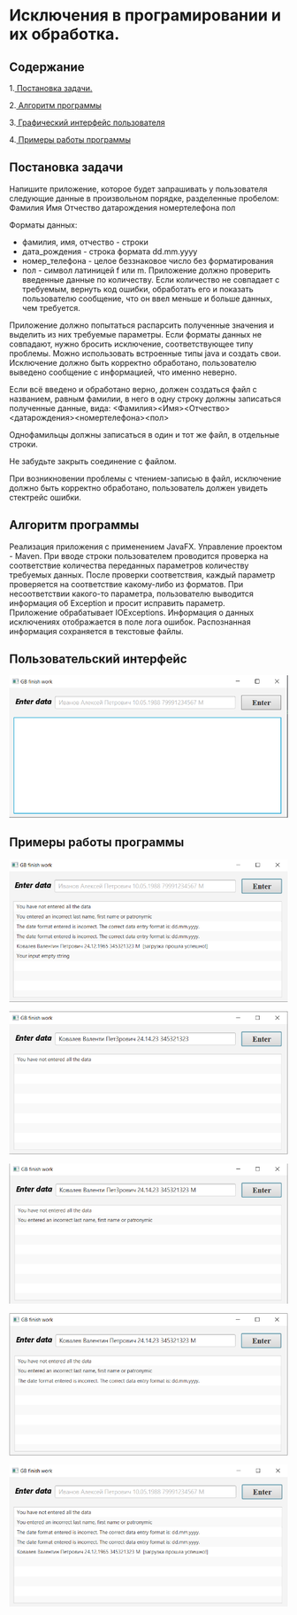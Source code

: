 # Исключения в програмировании и их обработка.
    
## Содержание
1.[ Постановка задачи.](#topic1)

2.[ Алгоритм программы](#topic2)

3.[ Графический интерфейс пользователя](#topic3)

4.[ Примеры работы программы](#topic4)

## Постановка задачи <a name=topic1></a>

Напишите приложение, которое будет запрашивать у пользователя следующие данные в произвольном порядке, разделенные пробелом:
Фамилия Имя Отчество датарождения номертелефона пол

Форматы данных:

 + фамилия, имя, отчество - строки
 + дата_рождения - строка формата dd.mm.yyyy
 + номер_телефона - целое беззнаковое число без форматирования
 + пол - символ латиницей f или m.
Приложение должно проверить введенные данные по количеству. Если количество не совпадает с требуемым, вернуть код ошибки, обработать его и показать пользователю сообщение, что он ввел меньше и больше данных, чем требуется.

Приложение должно попытаться распарсить полученные значения и выделить из них требуемые параметры. Если форматы данных не совпадают, нужно бросить исключение, соответствующее типу проблемы. Можно использовать встроенные типы java и создать свои. Исключение должно быть корректно обработано, пользователю выведено сообщение с информацией, что именно неверно.

Если всё введено и обработано верно, должен создаться файл с названием, равным фамилии, в него в одну строку должны записаться полученные данные, вида:
<Фамилия><Имя><Отчество><датарождения><номертелефона><пол>

Однофамильцы должны записаться в один и тот же файл, в отдельные строки.

Не забудьте закрыть соединение с файлом.

При возникновении проблемы с чтением-записью в файл, исключение должно быть корректно обработано, пользователь должен увидеть стектрейс ошибки.

## Алгоритм программы <a name=topic2></a>

Реализация приложения с применением JavaFX. Управление проектом - Maven.
При вводе строки пользователем проводится проверка на соответствие количества переданных параметров количеству требуемых данных. После проверки соответствия, каждый параметр проверяется на соответствие какому-либо из форматов.
При несоответствии какого-то параметра, пользователю выводится информация об Exception и просит исправить параметр.   
Приложение обрабатывает IOExceptions. Информация о данных исключениях отображается в поле лога ошибок.
Распознанная информация сохраняется в текстовые файлы.

## Пользовательский интерфейс <a name=topic3></a>

!["User form"](/SccreenShots/0.png "Example 01")

## Примеры работы программы <a name=topic4></a>
!["User form"](SccreenShots/img_5.png)

!["User form"](SccreenShots/1.png)

!["User form"](SccreenShots/2.png)

!["User form"](SccreenShots/3.png)

!["User form"](SccreenShots/4.png)



